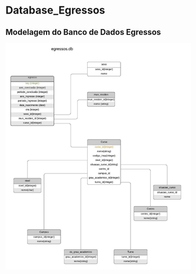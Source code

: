# Database_Egressos
## Modelagem do Banco de Dados Egressos
![schema](database_egressos/schema.jpeg)
